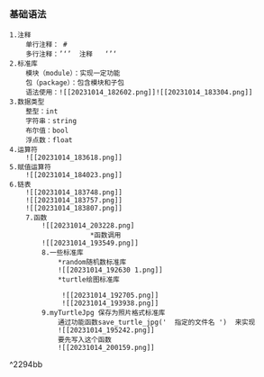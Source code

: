 ### 基础语法

	1.注释
		单行注释： #
		多行注释：’‘’  注释   ‘’‘
	2.标准库
		模块（module）：实现一定功能
		包（package）：包含模块和子包
		语法使用：![[20231014_182602.png]]![[20231014_183304.png]]
	3.数据类型
		整型：int 
		字符串：string
		布尔值：bool
		浮点数：float
	4.运算符
		![[20231014_183618.png]]
	5.赋值运算符
		![[20231014_184023.png]]
	6.链表
		![[20231014_183748.png]]
		![[20231014_183757.png]]
		![[20231014_183807.png]]
		7.函数
			![[20231014_203228.png]
						*函数调用
			![[20231014_193549.png]]
			8.一些标准库
				*random随机数标准库
				![[20231014_192630 1.png]]
				*turtle绘图标准库
				
			     ![[20231014_192705.png]]
			     ![[20231014_193938.png]]
			9.myTurtleJpg 保存为照片格式标准库
				通过功能函数save_turtle_jpg('  指定的文件名 ')  来实现
				![[20231014_195242.png]]
				要先写入这个函数
				![[20231014_200159.png]]

^2294bb
